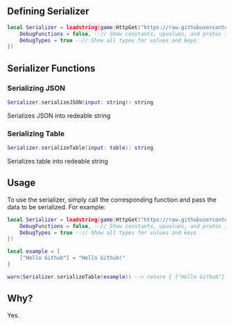 ## Defining Serializer

```lua
local Serializer = loadstring(game:HttpGet("https://raw.githubusercontent.com/zyzxti123/Serializer/main/source.lua"))()({
    DebugFunctions = false, --// Show constants, upvalues, and protos in functions
    DebugTypes = true --// Show all types for values and keys
})
```

## Serializer Functions

### Serializing JSON
```lua
Serializer.serializeJSON(input: string): string
```
Serializes JSON into redeable string

### Serializing Table
```lua
Serializer.serializeTable(input: table): string
```
Serializes table into redeable string

## Usage
To use the serializer, simply call the corresponding function and pass the data to be serialized. For example:
```lua
local Serializer = loadstring(game:HttpGet("https://raw.githubusercontent.com/zyzxti123/Serializer/main/source.lua"))()({
    DebugFunctions = false, --// Show constants, upvalues, and protos in functions
    DebugTypes = true --// Show all types for values and keys
})

local example = {
    ["Hello Github"] = "Hello Github!"
}

warn(Serializer.serializeTable(example)) --> return { ["Hello Github"] = "Hello Github!" --string, string }
```

## Why?
Yes.
